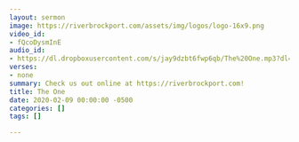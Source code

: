 ```yaml
---
layout: sermon
image: https://riverbrockport.com/assets/img/logos/logo-16x9.png
video_id:
- fQcoDysmInE
audio_id:
- https://dl.dropboxusercontent.com/s/jay9dzbt6fwp6qb/The%20One.mp3?dl=0
verses:
- none
summary: Check us out online at https://riverbrockport.com!
title: The One
date: 2020-02-09 00:00:00 -0500
categories: []
tags: []

---
```

